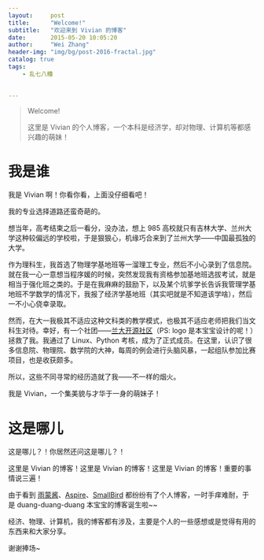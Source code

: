 ```yaml
---
layout:     post
title:      "Welcome!"
subtitle:   "欢迎来到 Vivian 的博客"
date:       2015-05-20 10:05:20
author:     "Wei Zhang"
header-img: "img/bg/post-2016-fractal.jpg"
catalog: true
tags:
    - 乱七八糟
   

---
```


>Welcome!
>
>这里是 Vivian 的个人博客，一个本科是经济学，却对物理、计算机等都感兴趣的萌妹！


# 我是谁

我是 Vivian 啊！你看你看，上面没仔细看吧！

我的专业选择道路还蛮奇葩的。

想当年，高考结束之后一看分，没办法，想上 985 高校就只有吉林大学、兰州大学这种较偏远的学校啦，于是狠狠心，机缘巧合来到了兰州大学——中国最孤独的大学。

作为理科生，我首选了物理学基地班等一溜理工专业，然后不小心录到了信息院。就在我一心一意想当程序媛的时候，突然发现我有资格参加基地班选拔考试，就是相当于强化班之类的。于是在我麻麻的鼓励下，以及某个坑爹学长告诉我管理学基地班不学数学的情况下，我报了经济学基地班（其实吧就是不知道该学啥），然后一不小心侥幸录取。

然而，在大一我极其不适应这种文科类的教学模式，也极其不适应老师把我们当文科生对待。幸好，有一个社团——[兰大开源社区](http://oss.lzu.edu.cn)（PS: logo 是本宝宝设计的呢！）拯救了我。我通过了 Linux、Python 考核，成为了正式成员。在这里，认识了很多信息院、物理院、数学院的大神，每周的例会进行头脑风暴，一起组队参加比赛项目，也是收获颇多。

所以，这些不同寻常的经历造就了我——不一样的烟火。

我是 Vivian，一个集美貌与才华于一身的萌妹子！



# 这是哪儿

这是哪儿？！你居然还问这是哪儿？！

这里是 Vivian 的博客！这里是 Vivian 的博客！这里是 Vivian 的博客！重要的事情说三遍！

由于看到 [雨蒙酱](http://yumengxu.com)、[Aspire](http://pjw.io)、[SmallBird](http://smallbird.net) 都纷纷有了个人博客，一时手痒难耐，于是 duang-duang-duang 本宝宝的博客诞生啦~~

经济、物理、计算机，我的博客都有涉及，主要是个人的一些感想或是觉得有用的东西来和大家分享。

谢谢捧场~
